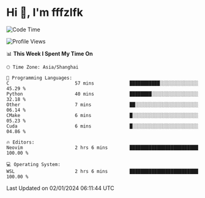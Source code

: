 # Hi 👋, I'm fffzlfk

<!--START_SECTION:waka-->
![Code Time](http://img.shields.io/badge/Code%20Time-635%20hrs%2024%20mins-blue)

![Profile Views](http://img.shields.io/badge/Profile%20Views-6-blue)

📊 **This Week I Spent My Time On** 

```text
🕑︎ Time Zone: Asia/Shanghai

💬 Programming Languages: 
C                        57 mins             ███████████░░░░░░░░░░░░░░   45.29 % 
Python                   40 mins             ████████░░░░░░░░░░░░░░░░░   32.18 % 
Other                    7 mins              ██░░░░░░░░░░░░░░░░░░░░░░░   06.14 % 
CMake                    6 mins              █░░░░░░░░░░░░░░░░░░░░░░░░   05.23 % 
Cuda                     6 mins              █░░░░░░░░░░░░░░░░░░░░░░░░   04.86 % 

🔥 Editors: 
Neovim                   2 hrs 6 mins        █████████████████████████   100.00 % 

💻 Operating System: 
WSL                      2 hrs 6 mins        █████████████████████████   100.00 % 
```


 Last Updated on 02/01/2024 06:11:44 UTC
<!--END_SECTION:waka-->
